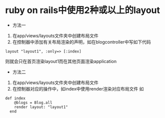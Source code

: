 # ruby on rails中使用2种或以上的layout
* 方法一
1. 在app/views/layouts文件夹中创建布局文件
2. 在控制器中添加有关布局渲染的声明，如在blogcontroller中写如下代码  
```
layout "layout1", :only=> [:index]
``` 
则就会只在首页渲染layout1而在其他页面渲染application
* 方法二
1. 在app/views/layouts文件夹中创建布局文件
2. 在控制器对应的操作中，如index中使用render渲染对应布局文件
如
```
def index
    @blogs = Blog.all
    render layout: "layout1"
  end
```